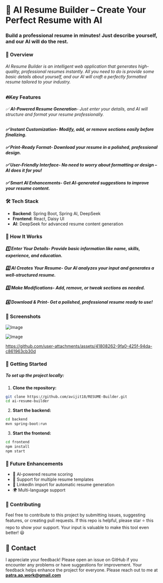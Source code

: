 # 🚀 AI Resume Builder – Create Your Perfect Resume with AI

### Build a professional resume in minutes! Just describe yourself, and our AI will do the rest.

### 📝 Overview
###### AI Resume Builder is an intelligent web application that generates high-quality, professional resumes instantly. All you need to do is provide some basic details about yourself, and our AI will craft a perfectly formatted resume tailored to your industry.

### 🔥Key Features
###### ✅ **AI-Powered Resume Generation**- Just enter your details, and AI will structure and format your resume professionally.

##### ✅ **Instant Customization**- Modify, add, or remove sections easily before finalizing.

##### ✅ **Print-Ready Format**- Download your resume in a polished, professional design.

##### ✅ **User-Friendly Interface**- No need to worry about formatting or design – AI does it for you!

##### ✅ **Smart AI Enhancements**- Get AI-generated suggestions to improve your resume content.


### 🛠️ Tech Stack
- **Backend**: Spring Boot, Spring AI, DeepSeek
- **Frontend**: React, Daisy UI
- **AI**: DeepSeek for advanced resume content generation

### 🎯 How It Works
##### 1️⃣ **Enter Your Details**- Provide basic information like name, skills, experience, and education.

##### 2️⃣ **AI Creates Your Resume**- Our AI analyzes your input and generates a well-structured resume.

##### 3️⃣ **Make Modifications**- Add, remove, or tweak sections as needed.

##### 4️⃣ **Download & Print**- Get a polished, professional resume ready to use!


### 📸 Screenshots

![Image](https://github.com/user-attachments/assets/2cbc4e65-d296-41ce-8472-5cfd862fe157)

![Image](https://github.com/user-attachments/assets/691c5bb3-df94-46ac-b81e-09fa62620649)

https://github.com/user-attachments/assets/41808262-9fa0-425f-94da-c861963cb30d



### 🚀 Getting Started
##### To set up the project locally:

1. **Clone the repository:**

```bash
git clone https://github.com/avijit18/RESUME-Builder.git
cd ai-resume-builder

```

2. **Start the backend:**

```bash
cd backend
mvn spring-boot:run

```

3. **Start the frontend:**

```bash
cd frontend
npm install  
npm start  
```

### 🎯 Future Enhancements

+ 🌟 AI-powered resume scoring
+ 📑 Support for multiple resume templates
+ 🔗 LinkedIn import for automatic resume generation
+ 🌍 Multi-language support

### 🤝 Contributing
Feel free to contribute to this project by submitting issues, suggesting features, or creating pull requests. If this repo is helpful, please star ⭐ this repo to show your support. Your input is valuable to make this tool even better! 😃

## 📩 Contact
I appreciate your feedback! Please open an issue on GitHub if you encounter any problems or have suggestions for improvement. Your feedback helps enhance the project for everyone.
Please reach out to me at **patra.ap.work@gmail.com**
